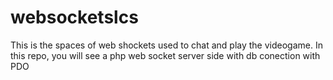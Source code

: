 # websocketslcs
This is the spaces of web shockets used to chat and play the videogame. In this repo, you will see a php web socket server side with db conection with PDO
